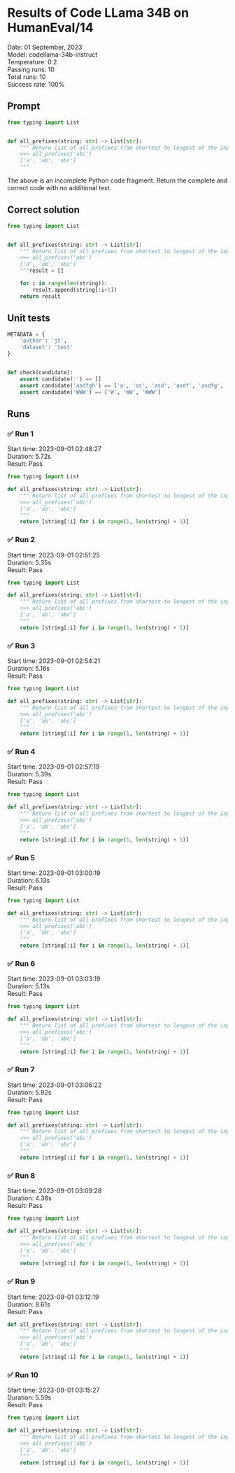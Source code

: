 # Results of Code LLama 34B on HumanEval/14
Date: 01 September, 2023<br />
Model: codellama-34b-instruct<br />
Temperature: 0.2<br />
Passing runs: 10<br />
Total runs: 10<br />
Success rate: 100%
## Prompt
```python
from typing import List


def all_prefixes(string: str) -> List[str]:
    """ Return list of all prefixes from shortest to longest of the input string
    >>> all_prefixes('abc')
    ['a', 'ab', 'abc']
    """
```
The above is an incomplete Python code fragment. Return the complete and correct code with no additional text.
## Correct solution
```python
from typing import List


def all_prefixes(string: str) -> List[str]:
    """ Return list of all prefixes from shortest to longest of the input string
    >>> all_prefixes('abc')
    ['a', 'ab', 'abc']
    """result = []

    for i in range(len(string)):
        result.append(string[:i+1])
    return result
```
## Unit tests
```python
METADATA = {
    'author': 'jt',
    'dataset': 'test'
}


def check(candidate):
    assert candidate('') == []
    assert candidate('asdfgh') == ['a', 'as', 'asd', 'asdf', 'asdfg', 'asdfgh']
    assert candidate('WWW') == ['W', 'WW', 'WWW']
```
## Runs
### ✅ Run 1
Start time: 2023-09-01 02:48:27<br />
Duration: 5.72s<br />
Result: Pass
```python
from typing import List

def all_prefixes(string: str) -> List[str]:
    """ Return list of all prefixes from shortest to longest of the input string
    >>> all_prefixes('abc')
    ['a', 'ab', 'abc']
    """
    return [string[:i] for i in range(1, len(string) + 1)]
```
### ✅ Run 2
Start time: 2023-09-01 02:51:25<br />
Duration: 5.35s<br />
Result: Pass
```python
from typing import List

def all_prefixes(string: str) -> List[str]:
    """ Return list of all prefixes from shortest to longest of the input string
    >>> all_prefixes('abc')
    ['a', 'ab', 'abc']
    """
    return [string[:i] for i in range(1, len(string) + 1)]
```
### ✅ Run 3
Start time: 2023-09-01 02:54:21<br />
Duration: 5.16s<br />
Result: Pass
```python
from typing import List

def all_prefixes(string: str) -> List[str]:
    """ Return list of all prefixes from shortest to longest of the input string
    >>> all_prefixes('abc')
    ['a', 'ab', 'abc']
    """
    return [string[:i] for i in range(1, len(string) + 1)]
```
### ✅ Run 4
Start time: 2023-09-01 02:57:19<br />
Duration: 5.39s<br />
Result: Pass
```python
from typing import List

def all_prefixes(string: str) -> List[str]:
    """ Return list of all prefixes from shortest to longest of the input string
    >>> all_prefixes('abc')
    ['a', 'ab', 'abc']
    """
    return [string[:i] for i in range(1, len(string) + 1)]
```
### ✅ Run 5
Start time: 2023-09-01 03:00:19<br />
Duration: 6.13s<br />
Result: Pass
```python
from typing import List

def all_prefixes(string: str) -> List[str]:
    """ Return list of all prefixes from shortest to longest of the input string
    >>> all_prefixes('abc')
    ['a', 'ab', 'abc']
    """
    return [string[:i] for i in range(1, len(string) + 1)]
```
### ✅ Run 6
Start time: 2023-09-01 03:03:19<br />
Duration: 5.13s<br />
Result: Pass
```python
from typing import List

def all_prefixes(string: str) -> List[str]:
    """ Return list of all prefixes from shortest to longest of the input string
    >>> all_prefixes('abc')
    ['a', 'ab', 'abc']
    """
    return [string[:i] for i in range(1, len(string) + 1)]
```
### ✅ Run 7
Start time: 2023-09-01 03:06:22<br />
Duration: 5.92s<br />
Result: Pass
```python
from typing import List

def all_prefixes(string: str) -> List[str]:
    """ Return list of all prefixes from shortest to longest of the input string
    >>> all_prefixes('abc')
    ['a', 'ab', 'abc']
    """
    return [string[:i] for i in range(1, len(string) + 1)]
```
### ✅ Run 8
Start time: 2023-09-01 03:09:28<br />
Duration: 4.36s<br />
Result: Pass
```python
from typing import List

def all_prefixes(string: str) -> List[str]:
    """ Return list of all prefixes from shortest to longest of the input string
    >>> all_prefixes('abc')
    ['a', 'ab', 'abc']
    """
    return [string[:i] for i in range(1, len(string) + 1)]
```
### ✅ Run 9
Start time: 2023-09-01 03:12:19<br />
Duration: 8.61s<br />
Result: Pass
```python
def all_prefixes(string: str) -> List[str]:
    """ Return list of all prefixes from shortest to longest of the input string
    >>> all_prefixes('abc')
    ['a', 'ab', 'abc']
    """
    return [string[:i] for i in range(1, len(string) + 1)]
```
### ✅ Run 10
Start time: 2023-09-01 03:15:27<br />
Duration: 5.59s<br />
Result: Pass
```python
from typing import List

def all_prefixes(string: str) -> List[str]:
    """ Return list of all prefixes from shortest to longest of the input string
    >>> all_prefixes('abc')
    ['a', 'ab', 'abc']
    """
    return [string[:i] for i in range(1, len(string) + 1)]
```
